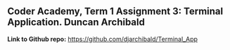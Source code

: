 ## Coder Academy, Term 1 Assignment 3: Terminal Application. Duncan Archibald  

**Link to Github repo:** https://github.com/djarchibald/Terminal_App
